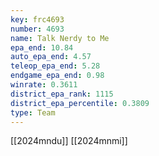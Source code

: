 ```yaml
---
key: frc4693
number: 4693
name: Talk Nerdy to Me
epa_end: 10.84
auto_epa_end: 4.57
teleop_epa_end: 5.28
endgame_epa_end: 0.98
winrate: 0.3611
district_epa_rank: 1115
district_epa_percentile: 0.3809
type: Team
---
```

[[2024mndu]]
[[2024mnmi]]
